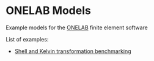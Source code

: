 # ONELAB Models
Example models for the [ONELAB](https://onelab.info/) finite element software 

List of examples:

* [Shell and Kelvin transformation benchmarking](./ShellAndKelvin/)